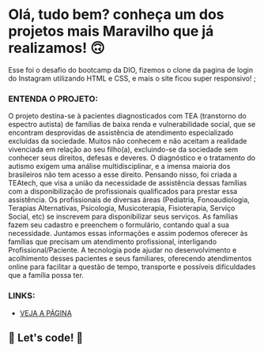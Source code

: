 # Olá, tudo bem? conheça um dos projetos mais Maravilho que já realizamos! 🙃

Esse foi o desafio do bootcamp da DIO, fizemos o clone da pagina de login do Instagram utilizando HTML e CSS, e mais o site ficou super responsivo! ;  

### ENTENDA O PROJETO:
O projeto destina-se à pacientes diagnosticados com TEA (transtorno do espectro autista) de famílias de baixa renda e vulnerabilidade social, que se encontram desprovidas de assistência de atendimento especializado excluídas da sociedade. Muitos não conhecem e não aceitam a realidade vivenciada em relação ao seu filho(a), excluindo-se da sociedade sem conhecer seus direitos, defesas e deveres. O diagnóstico e o tratamento do autismo exigem uma análise multidisciplinar, e a imensa maioria dos brasileiros não tem acesso a esse direito. Pensando nisso, foi criada a TEAtech, que visa a união da necessidade de assistência dessas famílias com a disponibilização de profissionais qualificados para prestar essa assistência. Os profissionais de diversas áreas (Pediatria, Fonoaudiologia, Terapias Alternativas, Psicologia, Musicoterapia, Fisioterapia, Serviço Social, etc) se inscrevem para disponibilizar seus serviços. As famílias fazem seu cadastro e preenchem o formulário, contando qual a sua necessidade. Juntamos essas informações e assim podemos oferecer às famílias que precisam um atendimento profissional, interligando Profissional/Paciente. A tecnologia pode ajudar no desenvolvimento e acolhimento desses pacientes e seus familiares, oferecendo atendimentos online para facilitar a questão de tempo, transporte e possíveis dificuldades que a família possa ter.

### LINKS:

* [VEJA A PÁGINA](https://maydoug.github.io/teatech_frontend/)

## 🚀 Let's code! 🚀

